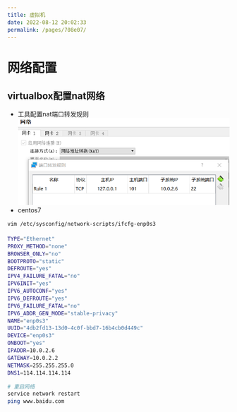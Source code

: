 ```yaml
---
title: 虚拟机
date: 2022-08-12 20:02:33
permalink: /pages/708e07/
---
```

# 网络配置
## virtualbox配置nat网络
- 工具配置nat端口转发规则
![](./imgs/2022-08-12-20-05-12.png)
- centos7
```bash
vim /etc/sysconfig/network-scripts/ifcfg-enp0s3

TYPE="Ethernet"
PROXY_METHOD="none"
BROWSER_ONLY="no"
BOOTPROTO="static"
DEFROUTE="yes"
IPV4_FAILURE_FATAL="no"
IPV6INIT="yes"
IPV6_AUTOCONF="yes"
IPV6_DEFROUTE="yes"
IPV6_FAILURE_FATAL="no"
IPV6_ADDR_GEN_MODE="stable-privacy"
NAME="enp0s3"
UUID="4db2fd13-13d0-4c0f-bbd7-16b4cb0d449c"
DEVICE="enp0s3"
ONBOOT="yes"
IPADDR=10.0.2.6
GATEWAY=10.0.2.2
NETMASK=255.255.255.0
DNS1=114.114.114.114
```
```bash
# 重启网络
service network restart
ping www.baidu.com
```